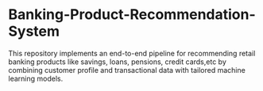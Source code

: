 # Banking-Product-Recommendation-System
This repository implements an end-to-end pipeline for recommending retail banking products like savings, loans, pensions, credit cards,etc  by combining customer profile and transactional data with tailored machine learning models.
